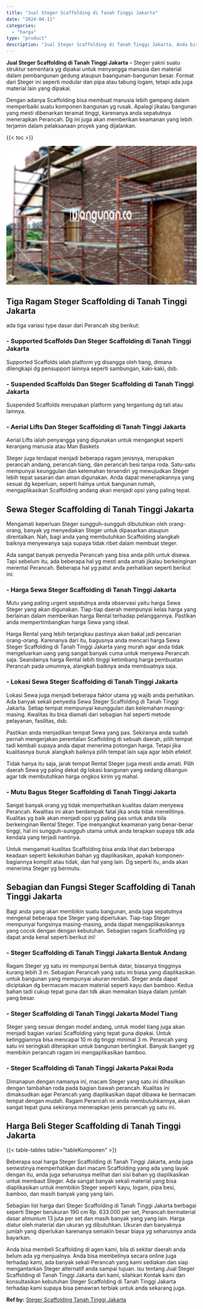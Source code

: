 ```yaml
---
title: "Jual Steger Scaffolding di Tanah Tinggi Jakarta"
date: "2024-04-11"
categories: 
  - "harga"
type: "product"
description: "Jual Steger Scaffolding di Tanah Tinggi Jakarta. Anda bisa membeli Scaffolding di agen kami, bila di sekitar daerah anda belum ada yg menjualnya. Anda bisa m..."
---
```


**Jual Steger Scaffolding di Tanah Tinggi Jakarta** – Steger yakni suatu struktur sementara yg dipakai untuk menyangga manusia dan material dalam pembangunan gedung ataupun baangunan-bangunan besar. Format dari Steger ini seperti modular dan pipa atau tabung logam, tetapi ada juga material lain yang dipakai.

Dengan adanya Scaffolding bisa membuat manusia lebih gampang dalam memperbaiki suatu komponen bangunan yg rusak. Apalagi jikalau bangunan yang mesti dibenarkan teramat tinggi, karenanya anda sepatutnya menerapkan Perancah. Dg ini juga akan memberikan keamanan yang lebih terjamin dalam pelaksanaan proyek yang dijalankan.

{{< toc >}}

![Jual Steger Scaffolding di Tanah Tinggi Jakarta](/images/sewa-scaffolding-steger-20.png)

## Tiga Ragam Steger Scaffolding di Tanah Tinggi Jakarta

ada tiga variasi type dasar dari Perancah sbg berikut:

### \- Supported Scaffolds Dan Steger Scaffolding di Tanah Tinggi Jakarta

Supported Scaffolds ialah platform yg disangga oleh tiang, dimana dilengkapi dg pensupport lainnya seperti sambungan, kaki-kaki, dsb.

### \- Suspended Scaffolds Dan Steger Scaffolding di Tanah Tinggi Jakarta

Suspended Scaffolds merupakan platform yang tergantung dg tali atau lainnya.

### \- Aerial Lifts Dan Steger Scaffolding di Tanah Tinggi Jakarta

Aerial Lifts ialah penyangga yang digunakan untuk mengangkat seperti keranjang manusia atau Man Baskets

Steger juga terdapat menjadi beberapa ragam jenisnya, merupakan perancah andang, perancah tiang, dan perancah besi tanpa roda. Satu-satu mempunyai keunggulan dan kelemahan tersendiri yg mewujudkan Steger lebih tepat sasaran dan aman digunakan. Anda dapat menerapkannya yang sesuai dg keperluan, seperti halnya untuk bangunan rumah, mengaplikasikan Scaffolding andang akan menjadi opsi yang paling tepat.

## Sewa Steger Scaffolding di Tanah Tinggi Jakarta

Mengamati keperluan Steger sungguh-sungguh dibutuhkan oleh orang-orang, banyak yg menyediakan Steger untuk dipasarkan ataupun direntalkan. Nah, bagi anda yang membutuhkan Scaffolding alangkah baiknya menyewanya saja supaya tidak ribet dalam membuat steger.

Ada sangat banyak penyedia Perancah yang bisa anda pilih untuk disewa. Tapi sebelum itu, ada beberapa hal yg mesti anda amati jikalau berkeinginan merental Perancah. Beberapa hal yg patut anda perhatikan seperti berikut ini:

### \- Harga Sewa Steger Scaffolding di Tanah Tinggi Jakarta

Mutu yang paling urgent sepatutnya anda observasi yaitu harga Sewa Steger yang akan digunakan. Tiap-tiap daerah mempunyai kelas harga yang berlainan dalam memberikan harga Rental terhadap pelanggannya. Pastikan anda mempertimbangkan harga Sewa yang ideal.

Harga Rental yang lebih terjangkau pastinya akan bakal jadi pencarian orang-orang. Karenanya dari itu, bagusnya anda mencari harga Sewa Steger Scaffolding di Tanah Tinggi Jakarta yang murah agar anda tidak mengeluarkan uang yang sangat banyak cuma untuk menyewa Perancah saja. Seandainya harga Rental lebih tinggi ketimbang harga pembuatan Perancah pada umumnya, alangkah baiknya anda membuatnya saja.

### \- Lokasi Sewa Steger Scaffolding di Tanah Tinggi Jakarta

Lokasi Sewa juga menjadi beberapa faktor utama yg wajib anda perhatikan. Ada banyak sekali penyedia Sewa Steger Scaffolding di Tanah Tinggi Jakarta. Setiap tempat mempunyai keunggulan dan kelemahan masing-masing. Kwalitas itu bisa diamati dari sebagian hal seperti metode pelayanan, fasilitas, dsb.

Pastikan anda menjadikan tempat Sewa yang pas. Sekiranya anda sudah pernah mengerjakan perentalan Scaffolding di sebuah daerah, pilih tempat tadi kembali supaya anda dapat menerima potongan harga. Tetapi jika kualitasnya buruk alangkah baiknya pilih tempat lain saja agar lebih efektif.

Tidak hanya itu saja, jarak tempat Rental Steger juga mesti anda amati. Pilih daerah Sewa yg paling dekat dg lokasi bangunan yang sedang dibangun agar tdk membutuhkan harga ongkos kirim yg mahal.

### \- Mutu Bagus Steger Scaffolding di Tanah Tinggi Jakarta

Sangat banyak orang yg tidak memperhatikan kualitas dalam menyewa Perancah. Kwalitas ini akan berdampak fatal jika anda tidak menelitinya. Kualitas yg baik akan menjadi opsi yg paling pas untuk anda bila berkeinginan Rental Steger. Tipe menyangkut keamanan yang benar-benar tinggi, hal ini sungguh-sungguh utama untuk anda terapkan supaya tdk ada kendala yang terjadi nantinya.

Untuk mengamati kualitas Scaffolding bisa anda lihat dari beberapa keadaan seperti kekokohan bahan yg diaplikasikan, apakah komponen-bagiannya komplit atau tidak, dan hal yang lain. Dg seperti itu, anda akan menerima Steger yg bermutu.

## Sebagian dan Fungsi Steger Scaffolding di Tanah Tinggi Jakarta

Bagi anda yang akan membikin suatu bangunan, anda juga sepatutnya mengenal beberapa tipe Steger yang diperlukan. Tiap-tiap Steger mempunyai fungsinya masing-masing, anda dapat mengaplikasikannya yang cocok dengan dengan kebutuhan. Sebagian ragam Scaffolding yg dapat anda kenal seperti berikut ini!

### \- Steger Scaffolding di Tanah Tinggi Jakarta Bentuk Andang

Ragam Steger yg satu ini mempunyai bentuk datar, biasanya tingginya kurang lebih 3 m. Sebagian Perancah yang satu ini biasa yang diaplikasikan untuk bangunan yang mempunyai ukuran rendah. Steger anda dapat diciptakan dg bermacam macam material seperti kayu dan bamboo. Kedua bahan tadi cukup tepat guna dan tdk akan memakan biaya dalam jumlah yang besar.

### \- Steger Scaffolding di Tanah Tinggi Jakarta Model Tiang

Steger yang sesuai dengan model andang, untuk model tiang juga akan menjadi bagian variasi Scaffolding yang tepat guna dipakai. Untuk ketinggiannya bisa mencapai 10 m dg tinggi minimal 3 m. Perancah yang satu ini seringkali diterapkan untuk bangunan bertingkat. Banyak banget yg membikin perancah ragam ini mengaplikasikan bamboo.

### \- Steger Scaffolding di Tanah Tinggi Jakarta Pakai Roda

Dimanapun dengan namanya ini, macam Steger yang satu ini dihasilkan dengan tambahan roda pada bagian bawah perancah. Kualitas ini dimaksudkan agar Perancah yang diaplikasikan dapat dibawa ke bermacam tempat dengan mudah. Ragam Perancah ini anda membutuhkannya, akan sangat tepat guna sekiranya menerapkan jenis perancah yg satu ini.

## Harga Beli Steger Scaffolding di Tanah Tinggi Jakarta

{{< table-tables table="tableKomponen" >}}

Beberapa soal harga Steger Scaffolding di Tanah Tinggi Jakarta, anda juga semestinya memperhatikan dari macam Scaffolding yang ada yang layak dengan itu, anda juga seharusnya melihat dari sisi bahan yg diaplikasikan untuk membaut Steger. Ada sangat banyak sekali material yang bisa diaplikasikan untuk membikin Steger seperti kayu, logam, pipa besi, bamboo, dan masih banyak yang yang lain.

Sebagian list harga dari Steger Scaffolding di Tanah Tinggi Jakarta berbagai seperti Steger berukuran 190 cm Rp. 633.000 per set, Perancah bermaterial dasar almunium 13 juta per set dan masih banyak yang yang lain. Harga diatur oleh material dan ukuran yg dibutuhkan. Ukuran dan banyaknya jumlah yang diperlukan karenanya semakin besar biaya yg seharusnya anda bayarkan.

Anda bisa membeli Scaffolding di agen kami, bila di sekitar daerah anda belum ada yg menjualnya. Anda bisa membelinya secara online juga terhadap kami, ada banyak sekali Perancah yang kami sediakan dan siap mengantarkan Steger alternatif anda sampai tujuan. isu tentang Jual Steger Scaffolding di Tanah Tinggi Jakarta dari kami, silahkan Kontak kami dan konsultasikan kebutuhan Steger Scaffolding di Tanah Tinggi Jakarta terhadap kami supaya bisa penawran terbiak untuk anda sekarang juga.

**Ref by:** [Steger Scaffolding Tanah Tinggi Jakarta](https://id.wikipedia.org/wiki/Steger)
